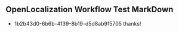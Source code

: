## OpenLocalization Workflow Test MarkDown
* 1b2b43d0-6b6b-4139-8b19-d5d8ab9f5705 thanks!

<!--HONumber=Jul16_HO2-->


